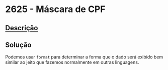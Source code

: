 # 2625 - Máscara de CPF

## [Descrição](https://www.beecrowd.com.br/judge/pt/problems/view/2625)

## Solução

Podemos usar `format` para determinar a forma que o dado será exibido bem similar ao jeito que fazemos normalmente em outras linguagens.